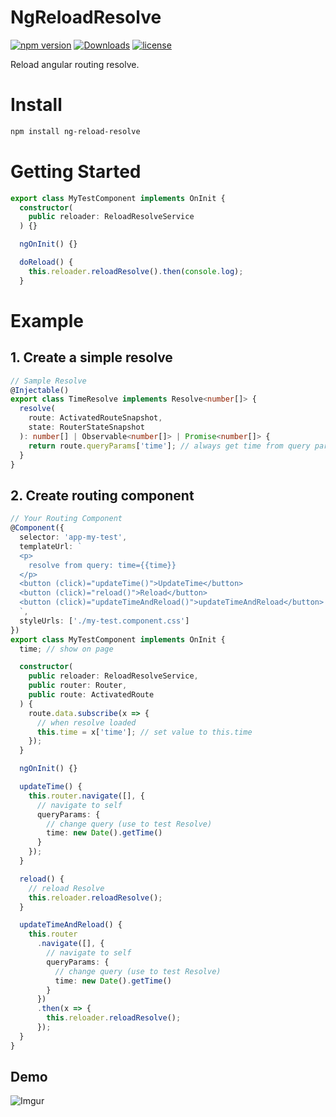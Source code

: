 # NgReloadResolve

[![npm version](https://badge.fury.io/js/ng-reload-resolve.svg)](https://badge.fury.io/js/ng-reload-resolve)
[![Downloads](https://img.shields.io/npm/dm/ng-reload-resolve.svg)](https://www.npmjs.com/package/ng-reload-resolve)
[![license](https://img.shields.io/github/license/xupeiyao/ngReloadResolve.svg)](https://github.com/XuPeiYao/ngReloadResolve/blob/master/LICENSE)

Reload angular routing resolve.

# Install

```bash
npm install ng-reload-resolve
```

# Getting Started

```typescript
export class MyTestComponent implements OnInit {
  constructor(
    public reloader: ReloadResolveService
  ) {}

  ngOnInit() {}

  doReload() {
    this.reloader.reloadResolve().then(console.log);
  }
```

# Example

## 1. Create a simple resolve

```typescript
// Sample Resolve
@Injectable()
export class TimeResolve implements Resolve<number[]> {
  resolve(
    route: ActivatedRouteSnapshot,
    state: RouterStateSnapshot
  ): number[] | Observable<number[]> | Promise<number[]> {
    return route.queryParams['time']; // always get time from query params
  }
}
```

## 2. Create routing component

```typescript
// Your Routing Component
@Component({
  selector: 'app-my-test',
  templateUrl: `
  <p>
    resolve from query: time={{time}}
  </p>
  <button (click)="updateTime()">UpdateTime</button>
  <button (click)="reload()">Reload</button>
  <button (click)="updateTimeAndReload()">updateTimeAndReload</button>
  `,
  styleUrls: ['./my-test.component.css']
})
export class MyTestComponent implements OnInit {
  time; // show on page

  constructor(
    public reloader: ReloadResolveService,
    public router: Router,
    public route: ActivatedRoute
  ) {
    route.data.subscribe(x => {
      // when resolve loaded
      this.time = x['time']; // set value to this.time
    });
  }

  ngOnInit() {}

  updateTime() {
    this.router.navigate([], {
      // navigate to self
      queryParams: {
        // change query (use to test Resolve)
        time: new Date().getTime()
      }
    });
  }

  reload() {
    // reload Resolve
    this.reloader.reloadResolve();
  }

  updateTimeAndReload() {
    this.router
      .navigate([], {
        // navigate to self
        queryParams: {
          // change query (use to test Resolve)
          time: new Date().getTime()
        }
      })
      .then(x => {
        this.reloader.reloadResolve();
      });
  }
}
```

## Demo

![Imgur](https://i.imgur.com/7xCqfb4.gif)
